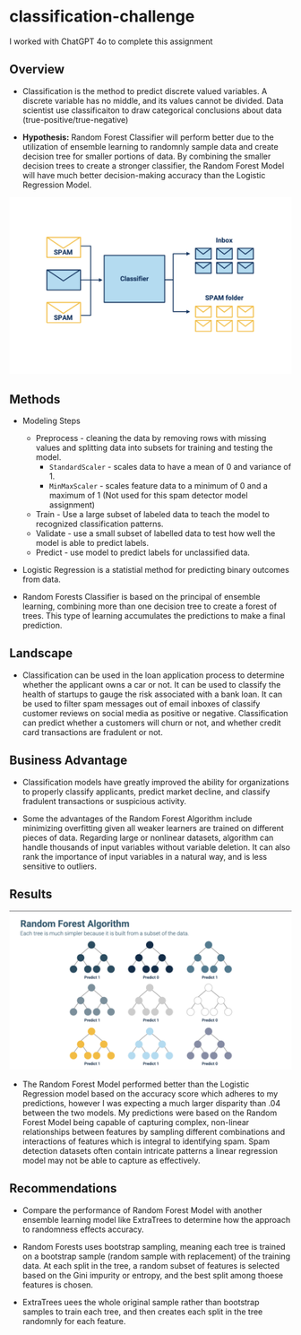 # classification-challenge
I worked with ChatGPT 4o to complete this assignment

## Overview
* Classification is the method to predict discrete valued variables. A discrete variable has no middle, and its values cannot be divided. Data scientist use classificaiton to draw categorical conclusions about data (true-positive/true-negative)

* **Hypothesis:** Random Forest Classifier will perform better due to the utilization of ensemble learning to randomnly sample data and create decision tree for smaller portions of data. By combining the smaller decision trees to create a stronger classifier, the Random Forest Model will have much better decision-making accuracy than the Logistic Regression Model.

<div align='center'>
    <img src='images/Spam_Classifier.png' alt='Image of 2 spam emails and one regular email going through a classifier'/>
</div>

## Methods

* Modeling Steps
    * Preprocess - cleaning the data by removing rows with missing values and splitting data into subsets for training and testing the model.
        * `StandardScaler` - scales data to have a mean of 0 and variance of 1.
        * `MinMaxScaler` - scales feature data to a minimum of 0 and a maximum of 1 (Not used for this spam detector model assignment)
    * Train - Use a large subset of labeled data to teach the model to recognized classification patterns.
    * Validate - use a small subset of labelled data to test how well the model is able to predict labels.
    * Predict - use model to predict labels for unclassified data.

* Logistic Regression is a statistial method for predicting binary outcomes from data.

* Random Forests Classifier is based on the principal of ensemble learning, combining more than one decision tree to create a forest of trees. This type of learning accumulates the predictions to make a final prediction.

## Landscape
* Classification can be used in the loan application process to determine whether the applicant owns a car or not. It can be used to classify the health of startups to gauge the risk associated with a bank loan. It can be used to filter spam messages out of email inboxes of classify customer reviews on social media as positive or negative. Classification can predict whether a customers will churn or not, and whether credit card transactions are fradulent or not.

## Business Advantage
* Classification models have greatly improved the ability for organizations to properly classify applicants, predict market decline, and classify fradulent transactions or suspicious activity.

* Some the advantages of the Random Forest Algorithm include minimizing overfitting given all weaker learners are trained on different pieces of data. Regarding large or nonlinear datasets, algorithm can handle thousands of input variables without variable deletion. It can also rank the importance of input variables in a natural way, and is less sensitive to outliers.

## Results

<div align='center'>
    <img src='images/Random_Forests.png' alt='Nine trees representing a subset of data ramdonly sampled and the corresponding prediction'/>
</div>

* The Random Forest Model performed better than the Logistic Regression model based on the accuracy score which adheres to my predictions, however I was expecting a much larger disparity than .04 between the two models. My predictions were based on the Random Forest Model being capable of capturing complex, non-linear relationships between features by sampling different combinations and interactions of features which is integral to identifying spam. Spam detection datasets often contain intricate patterns a linear regression model may not be able to capture as effectively.

## Recommendations

* Compare the performance of Random Forest Model with another ensemble learning model like ExtraTrees to determine how the approach to randomness effects accuracy.

* Random Forests uses bootstrap sampling, meaning each tree is trained on a bootstrap sample (random sample with replacement) of the training data. At each split in the tree, a random subset of features is selected based on the Gini impurity or entropy, and the best split among thoese features is chosen.

* ExtraTrees uees the whole original sample rather than bootstrap samples to train each tree, and then creates each split in the tree randomnly for each feature.
